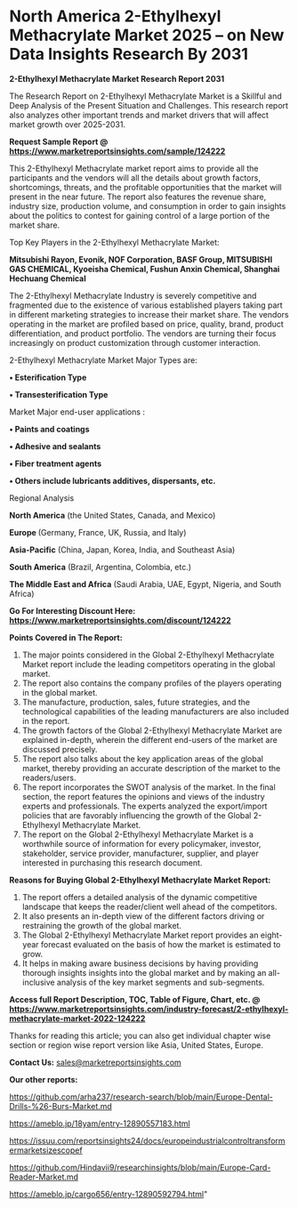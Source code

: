 # North America 2-Ethylhexyl Methacrylate Market 2025 – on New Data Insights Research By 2031

<strong>2-Ethylhexyl Methacrylate Market Research Report 2031</strong>

The Research Report on 2-Ethylhexyl Methacrylate Market is a Skillful and Deep Analysis of the Present Situation and Challenges. This research report also analyzes other important trends and market drivers that will affect market growth over 2025-2031.

<strong>Request Sample Report @ <a href=https://www.marketreportsinsights.com/sample/124222>https://www.marketreportsinsights.com/sample/124222</a></strong>

This 2-Ethylhexyl Methacrylate market report aims to provide all the participants and the vendors will all the details about growth factors, shortcomings, threats, and the profitable opportunities that the market will present in the near future. The report also features the revenue share, industry size, production volume, and consumption in order to gain insights about the politics to contest for gaining control of a large portion of the market share.

Top Key Players in the 2-Ethylhexyl Methacrylate Market:

<strong>Mitsubishi Rayon, Evonik, NOF Corporation, BASF Group, MITSUBISHI GAS CHEMICAL, Kyoeisha Chemical, Fushun Anxin Chemical, Shanghai Hechuang Chemical</strong>

The 2-Ethylhexyl Methacrylate Industry is severely competitive and fragmented due to the existence of various established players taking part in different marketing strategies to increase their market share. The vendors operating in the market are profiled based on price, quality, brand, product differentiation, and product portfolio. The vendors are turning their focus increasingly on product customization through customer interaction.

2-Ethylhexyl Methacrylate Market Major Types are:

<strong>• Esterification Type

• Transesterification Type</strong>

Market Major end-user applications :

<strong>• Paints and coatings

• Adhesive and sealants

• Fiber treatment agents

• Others include lubricants additives, dispersants, etc.</strong>

Regional Analysis

</u><strong><b>North America</b></strong> (the United States, Canada, and Mexico)

<strong><b>Europe </b></strong>(Germany, France, UK, Russia, and Italy)

<strong><b>Asia-Pacific</b></strong> (China, Japan, Korea, India, and Southeast Asia)

<strong><b>South America</b></strong> (Brazil, Argentina, Colombia, etc.)

<strong><b>The Middle East and Africa</b></strong> (Saudi Arabia, UAE, Egypt, Nigeria, and South Africa)

<strong>Go For Interesting Discount Here: <a href=https://www.marketreportsinsights.com/discount/124222>https://www.marketreportsinsights.com/discount/124222</a></strong>

<strong>Points Covered in The Report:</strong>
<ol>
  <li>The major points considered in the Global 2-Ethylhexyl Methacrylate Market report include the leading competitors operating in the global market.</li>
  <li>The report also contains the company profiles of the players operating in the global market.</li>
  <li>The manufacture, production, sales, future strategies, and the technological capabilities of the leading manufacturers are also included in the report.</li>
  <li>The growth factors of the Global 2-Ethylhexyl Methacrylate Market are explained in-depth, wherein the different end-users of the market are discussed precisely.</li>
  <li>The report also talks about the key application areas of the global market, thereby providing an accurate description of the market to the readers/users.</li>
  <li>The report incorporates the SWOT analysis of the market. In the final section, the report features the opinions and views of the industry experts and professionals. The experts analyzed the export/import policies that are favorably influencing the growth of the Global 2-Ethylhexyl Methacrylate Market.</li>
  <li>The report on the Global 2-Ethylhexyl Methacrylate Market is a worthwhile source of information for every policymaker, investor, stakeholder, service provider, manufacturer, supplier, and player interested in purchasing this research document.</li>
</ol>
<strong>Reasons for Buying Global 2-Ethylhexyl Methacrylate Market Report:</strong>

<ol>
  <li>The report offers a detailed analysis of the dynamic competitive landscape that keeps the reader/client well ahead of the competitors.</li>
  <li>It also presents an in-depth view of the different factors driving or restraining the growth of the global market.</li>
  <li>The Global 2-Ethylhexyl Methacrylate Market report provides an eight-year forecast evaluated on the basis of how the market is estimated to grow.</li>
  <li>It helps in making aware business decisions by having providing thorough insights insights into the global market and by making an all-inclusive analysis of the key market segments and sub-segments.</li>
</ol>
<strong>Access full Report Description, TOC, Table of Figure, Chart, etc. @ <a href=https://www.marketreportsinsights.com/industry-forecast/2-ethylhexyl-methacrylate-market-2022-124222>https://www.marketreportsinsights.com/industry-forecast/2-ethylhexyl-methacrylate-market-2022-124222</a></strong>


Thanks for reading this article; you can also get individual chapter wise section or region wise report version like Asia, United States, Europe.

<strong>Contact Us:</strong>
sales@marketreportsinsights.com

<strong>Our other reports:</strong>

<a href=https://github.com/arha237/research-search/blob/main/Europe-Dental-Drills-%26-Burs-Market.md>https://github.com/arha237/research-search/blob/main/Europe-Dental-Drills-%26-Burs-Market.md</a>

<a href=https://ameblo.jp/18yam/entry-12890557183.html>https://ameblo.jp/18yam/entry-12890557183.html</a>

<a href=https://issuu.com/reportsinsights24/docs/europeindustrialcontroltransformermarketsizescopef>https://issuu.com/reportsinsights24/docs/europeindustrialcontroltransformermarketsizescopef</a>

<a href=https://github.com/Hindavii9/researchinsights/blob/main/Europe-Card-Reader-Market.md>https://github.com/Hindavii9/researchinsights/blob/main/Europe-Card-Reader-Market.md</a>

<a href=https://ameblo.jp/cargo656/entry-12890592794.html>https://ameblo.jp/cargo656/entry-12890592794.html</a>"
